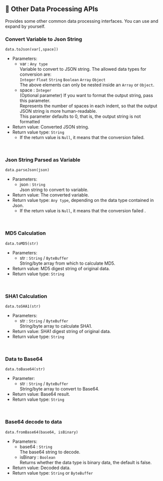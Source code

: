 ## 🧰 Other Data Processing APIs

Provides some other common data processing interfaces. You can use and expand by yourself.

### Convert Variable to Json String

`data.toJson(var[,space])`

- Parameters: 
  - var : `Any type`  
    Variable to convert to JSON string. The allowed data types for conversion are:   
    `Integer` `Float` `String` `Boolean` `Array` `Object `  
    The above elements can only be nested inside an `Array` or `Object`.
  - space : `Integer`  
    (Optional parameter) If you want to format the output string, pass this parameter.  
    Represents the number of spaces in each indent, so that the output JSON string is more human-readable.  
    This parameter defaults to 0, that is, the output string is not formatted
- Return value: Converted JSON string.
- Return value type: `String`
  - If the return value is `Null`, it means that the conversion failed.

<br>

### Json String Parsed as Variable

`data.parseJson(json)`

- Parameters: 
  - json : `String`  
    Json string to convert to variable.
- Return value: The converted variable.
- Return value type: `Any type`, depending on the data type contained in Json.
  - If the return value is `Null`, it means that the conversion failed .

<br>

### MD5 Calculation

`data.toMD5(str)`

- Parameters: 
  - str : `String` / `ByteBuffer`  
    String/byte array from which to calculate MD5.
- Return value: MD5 digest string of original data.
- Return value type: `String`

<br>

### SHA1 Calculation

`data.toSHA1(str)`

- Parameters: 
  - str : `String` / `ByteBuffer`  
    String/byte array to calculate SHA1.
- Return value: SHA1 digest string of original data.
- Return value type: `String`

<br>

### Data to Base64

`data.toBase64(str)`

- Parameter: 
  - str : `String` / `ByteBuffer`  
    String/byte array to convert to Base64.
- Return value: Base64 result.
- Return value type: `String`

<br>

### Base64 decode to data

`data.fromBase64(base64, isBinary)`

- Parameters: 
  - base64 : `String`  
    The base64 string to decode.
  - isBinary : `Boolean`  
    Returns whether the data type is binary data, the default is false.
- Return value: Decoded data.
- Return value type: `String` or `ByteBuffer`

<br>